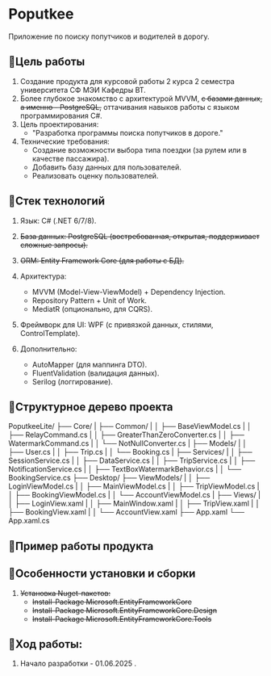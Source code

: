 # Poputkee
Приложение по поиску попутчиков и водителей в дорогу.

## 🔹Цель работы

 1. Создание продукта для курсовой работы 2 курса 2 семестра университета СФ МЭИ Кафедры ВТ. 
 2. Более глубокое знакомство с архитектурой MVVM, ~~с базами данных, а именно - PostgreSQL,~~ оттачивания навыков работы с языком программирования C#.
 3. Цель проектирования: 
    - "Разработка программы поиска попутчиков в дороге."
 4. Технические требования:
    - Создание возможности выбора типа поездки (за рулем или в качестве пассажира).
    - Добавить базу данных для пользователей.
    - Реализовать оценку пользователей.


## 🔹Стек технологий

1. Язык: C# (.NET 6/7/8).

2. ~~База данных: PostgreSQL (востребованная, открытая, поддерживает сложные запросы).~~

3. ~~ORM: Entity Framework Core (для работы с БД).~~

4. Архитектура:
    - MVVM (Model-View-ViewModel) + Dependency Injection.
    - Repository Pattern + Unit of Work.
    - MediatR (опционально, для CQRS).

5. Фреймворк для UI: WPF (с привязкой данных, стилями, ControlTemplate).

6. Дополнительно:
    - AutoMapper (для маппинга DTO).
    - FluentValidation (валидация данных).
    - Serilog (логгирование).

## 🔹Структурное дерево проекта
PoputkeeLite/
├── Core/
|   ├── Common/
|   │   ├── BaseViewModel.cs
|   │   ├── RelayCommand.cs
|   │   ├── GreaterThanZeroConverter.cs
|   │   ├── WatermarkCommand.cs
|   │   └── NotNullConverter.cs
|   ├── Models/
|   │   ├── User.cs
|   │   ├── Trip.cs
|   │   └── Booking.cs
|   ├── Services/
|   │   ├── SessionService.cs
|   │   ├── DataService.cs
|   │   ├── TripService.cs
|   │   ├── NotificationService.cs
|   │   ├── TextBoxWatermarkBehavior.cs
|   │   └── BookingService.cs
├── Desktop/
├── ViewModels/
|   │   ├── LoginViewModel.cs
|   │   ├── MainViewModel.cs
|   │   ├── TripViewModel.cs
|   │   ├── BookingViewModel.cs
|   │   └── AccountViewModel.cs
|   ├── Views/
|   │   ├── LoginView.xaml
|   │   ├── MainWindow.xaml
|   │   ├── TripView.xaml
|   │   ├── BookingView.xaml
|   │   └── AccountView.xaml
├── App.xaml
└── App.xaml.cs

## 🔹Пример работы продукта


## 🔹Особенности установки и сборки

1. ~~Установка Nuget-пакетов:~~
    - ~~Install-Package Microsoft.EntityFrameworkCore~~
    - ~~Install-Package Microsoft.EntityFrameworkCore.Design~~
    - ~~Install-Package Microsoft.EntityFrameworkCore.Tools~~

## 🔹Ход работы:
1. Начало разработки - 01.06.2025 .

